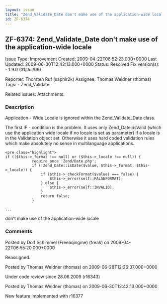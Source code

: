 ```yaml
---
layout: issue
title: "Zend_Validate_Date don't make use of the application-wide locale"
id: ZF-6374
---
```


ZF-6374: Zend\_Validate\_Date don't make use of the application-wide locale
---------------------------------------------------------------------------

 Issue Type: Improvement Created: 2009-04-22T06:52:23.000+0000 Last Updated: 2009-06-30T12:42:13.000+0000 Status: Resolved Fix version(s): - 1.9.0 (31/Jul/09)
 
 Reporter:  Thorsten Ruf (saphir2k)  Assignee:  Thomas Weidner (thomas)  Tags: - Zend\_Validate
 
 Related issues: 
 Attachments: 
### Description

Application - Wide Locale is ignored within the Zend\_Validate\_Date class.

The first IF - condition is the problem. It uses only Zend\_Date::isValid (which use the application wide locale if no locale is set as parameter) if a locale is in the Validation object set. Otherwise it uses hard coded validation rules which make absolutely no sense in multilanguage applications.

 
    <pre class="highlight">
    if (($this->_format !== null) or ($this->_locale !== null)) {
                require_once 'Zend/Date.php';
                if (!Zend_Date::isDate($value, $this->_format, $this->_locale)) {
                    if ($this->_checkFormat($value) === false) {
                        $this->_error(self::FALSEFORMAT);
                    } else {
                        $this->_error(self::INVALID);
                    }
                    return false;
                }
    
    ...
    


don't make use of the application-wide locale

 

 

### Comments

Posted by Dolf Schimmel (Freeaqingme) (freak) on 2009-04-22T06:55:20.000+0000

Reassigned.

 

 

Posted by Thomas Weidner (thomas) on 2009-06-28T12:26:37.000+0000

Under code review since 28.06.2009 (r16343)

 

 

Posted by Thomas Weidner (thomas) on 2009-06-30T12:42:13.000+0000

New feature implemented with r16377

 

 